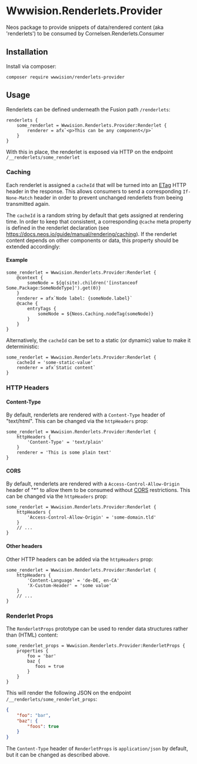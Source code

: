 # Wwwision.Renderlets.Provider

Neos package to provide snippets of data/rendered content (aka 'renderlets') to be consumed by Cornelsen.Renderlets.Consumer

## Installation

Install via composer:

    composer require wwwision/renderlets-provider

## Usage

Renderlets can be defined underneath the Fusion path `/renderlets`:

```neosfusion
renderlets {
    some_renderlet = Wwwision.Renderlets.Provider:Renderlet {
        renderer = afx`<p>This can be any component</p>`
    }
}
```

With this in place, the renderlet is exposed via HTTP on the endpoint `/__renderlets/some_renderlet`

### Caching

Each renderlet is assigned a `cacheId` that will be turned into an [ETag](https://developer.mozilla.org/en-US/docs/Web/HTTP/Headers/ETag) HTTP header in the response.
This allows consumers to send a corresponding `If-None-Match` header in order to prevent unchanged renderlets from beeing transmitted again.

The `cacheId` is a random string by default that gets assigned at rendering time.
In order to keep that consistent, a corresponding `@cache` meta property is defined in the renderlet declaration (see https://docs.neos.io/guide/manual/rendering/caching).
If the renderlet content depends on other components or data, this property should be extended accordingly:

#### Example

```neosfusion
some_renderlet = Wwwision.Renderlets.Provider:Renderlet {
    @context {
        someNode = ${q(site).children('[instanceof Some.Package:SomeNodeType]').get(0)}
    }
    renderer = afx`Node label: {someNode.label}`
    @cache {
        entryTags {
            someNode = ${Neos.Caching.nodeTag(someNode)}
        }
    }
}
```

Alternatively, the `cacheId` can be set to a static (or dynamic) value to make it deterministic:

```neosfusion
some_renderlet = Wwwision.Renderlets.Provider:Renderlet {
    cacheId = 'some-static-value'
    renderer = afx`Static content`
}
```

### HTTP Headers

#### Content-Type

By default, renderlets are rendered with a `Content-Type` header of "text/html".
This can be changed via the `httpHeaders` prop:

```neosfusion
some_renderlet = Wwwision.Renderlets.Provider:Renderlet {
    httpHeaders {
        'Content-Type' = 'text/plain'
    }
    renderer = 'This is some plain text'
}
```

#### CORS

By default, renderlets are rendered with a `Access-Control-Allow-Origin` header of "*" to allow them to be consumed without [CORS](https://developer.mozilla.org/en-US/docs/Web/HTTP/CORS) restrictions.
This can be changed via the `httpHeaders` prop:

```neosfusion
some_renderlet = Wwwision.Renderlets.Provider:Renderlet {
    httpHeaders {
        'Access-Control-Allow-Origin' = 'some-domain.tld'
    }
    // ...
}
```

#### Other headers

Other HTTP headers can be added via the `httpHeaders` prop:

```neosfusion
some_renderlet = Wwwision.Renderlets.Provider:Renderlet {
    httpHeaders {
        'Content-Language' = 'de-DE, en-CA'
        'X-Custom-Header' = 'some value'
    }
    // ...
}
```

### Renderlet Props

The `RenderletProps` prototype can be used to render data structures rather than (HTML) content:

```neosfusion
some_renderlet_props = Wwwision.Renderlets.Provider:RenderletProps {
    properties {
        foo = 'bar'
        baz {
           foos = true 
        }
    }
}
```

This will render the following JSON on the endpoint `/__renderlets/some_renderlet_props`:

```json
{
	"foo": "bar",
	"baz": {
		"foos": true
	}
}
```

The `Content-Type` header of `RenderletProps` is `application/json` by default, but it can be changed as described above.
